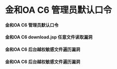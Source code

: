 # 金和OA C6 管理员默认口令

#### 金和OA C6 管理员默认口令

#### 金和OA C6 download.jsp 任意文件读取漏洞

#### 金和OA C6 后台越权敏感文件遍历漏洞

#### 金和OA C6 后台越权敏感文件遍历漏洞



